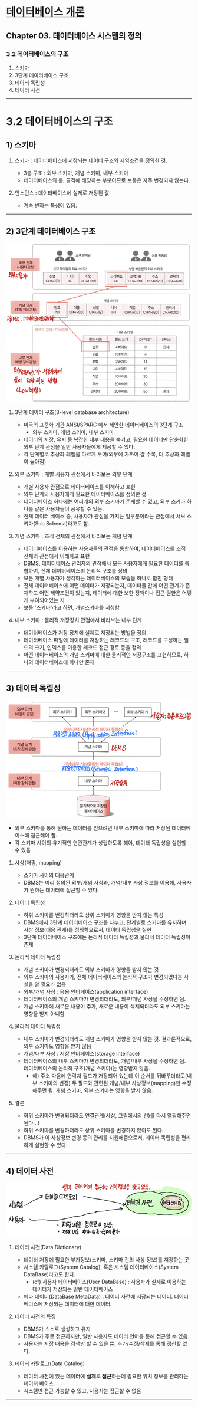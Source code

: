 
# <a href = "../README.md" target="_blank">데이터베이스 개론</a>
## Chapter 03. 데이터베이스 시스템의 정의
### 3.2 데이터베이스의 구조
1) 스키마
2) 3단계 데이터베이스 구조
3) 데이터 독립성
4) 데이터 사전

---

# 3.2 데이터베이스의 구조

## 1) 스키마
1. 스키마 : 데이터베이스에 저장되는 데이터 구조와 제약조건을 정의한 것.
   - 3층 구조 : 외부 스키마, 개념 스키마, 내부 스키마
   - 데이터베이스의 틀, 골격에 해당하는 부분이므로 보통은 자주 변경되지 않는다.
   

2. 인스턴스 : 데이터베이스에 실제로 저장된 값
   - 계속 변하는 특성이 있음.

---

## 2) 3단계 데이터베이스 구조

![schema.jpg](img/Schema.jpg)

1. 3단계 데이터 구조(3-level database architecture)
   - 미국의 표준화 기관 ANSI/SPARC 에서 제안한 데이터베이스의 3단계 구조
       - 외부 스키마, 개념 스키마, 내부 스키마
   - 데이터의 저장, 유지 등 복잡한 내부 내용을 숨기고, 필요한 데이터만 단순화한 외부 단계 관점을 일반 사용자들에게 제공할 수 있다.
   - 각 단계별로 추상화 레벨을 다르게 부여(외부에 가까이 갈 수록, 더 추상화 레벨이 높아짐) 


2. 외부 스키마 : 개별 사용자 관점에서 바라보는 외부 단계
   - 개별 사용자 관점으로 데이터베이스를 이해하고 표현
   - 외부 단계의 사용자에게 필요한 데이터베이스를 정의한 것.
   - 데이터베이스 하나에는 여러개의 외부 스키마가 존재할 수 있고, 외부 스키마 하나를 같은 사용자들이 공유할 수 있음.
   - 전체 데이터 베이스 중, 사용자가 관심을 가지는 일부분이라는 관점에서 서브 스키마(Sub Schema)라고도 함.


3. 개념 스키마 : 조직 전체의 관점에서 바라보는 개념 단계
   - 데이터베이스를 이용하는 사용자들의 관점을 통합하여, 데이터베이스를 조직 전체의 관점에서 이해하고 표현
   - DBMS, 데이터베이스 관리자의 관점에서 모든 사용자에게 필요한 데이터를 통합하여, 전체 데이터베이스의 논리적 구조를 정의
   - 모든 개별 사용자가 생각하는 데이터베이스의 모습을 하나로 합친 형태
   - 전체 데이터베이스에 어떤 데이터가 저장되는지, 데이터들 간에 어떤 관계가 존재하고 어떤 제약조건이 있는지, 데이터에 대한 보한 정책이나 접근 권한은 어떻게 부여되어있는 지
   - 보통 '스키마'라고 하면, 개념스키마를 지칭함


4. 내부 스키마 : 물리적 저장장치 관점에서 바라보는 내부 단계
   - 데이터베이스가 저장 장치에 실제로 저장되는 방법을 정의
   - 데이터베이스 파일에 데이터를 저장하는 레코드의 구조, 레코드를 구성하는 필드의 크기, 인덱스를 이용한 레코드 접근 경로 등을 정의
   - 어떤 데이터베이스의 개념 스키마에 대한 물리적인 저장구조를 표현하므로, 하나의 데이터베이스에 하나만 존재


---

## 3) 데이터 독립성

![Mapping](img/Mapping.jpg)

- 외부 스키마를 통해 원하는 데이터를 얻으려면 내부 스키마에 따라 저장된 데이터베이스에 접근해야 함.
- 각 스키마 사이의 유기적인 연관관계가 성립하도록 해야, 데이터 독립성을 실현할 수 있음


1. 사상(매핑, mapping)
   - 스키마 사이의 대응관계
   - DBMS는 미리 정의된 외부/개념 사상과, 개념/내부 사상 정보를 이용해, 사용자가 원하는 데이터에 접근할 수 있다.


2. 데이터 독립성
   - 하위 스키마를 변경하더라도 상위 스키마가 영향을 받지 않는 특성
   - DBMS에서 3단계 데이터베이스 구조를 나누고, 단계별로 스키마를 유지하며 사상 정보(대응 관계)를 정의함으로서, 데이터 독립성을 실현
   - 3단계 데이터베이스 구조에는 논리적 데이터 독립성과 물리적 데이터 독립성이 존재
   

3. 논리적 데이터 독립성
   - 개념 스키마가 변경되더라도 외부 스키마가 영향을 받지 않는 것
   - 외부 스키마의 사용자가, 전체 데이터베이스의 논리적 구조가 변경되었다는 사실을 알 필요가 없음
   - 외부/개념 사상 : 응용 인터페이스(application interface)
   - 데이터베이스의 개념 스키마가 변경되더라도, 외부/개념 사상을 수정하면 됨.
   - 개념 스키마에 새로운 내용이 추가, 새로운 내용이 삭제되더라도 외부 스키마는 영향을 받지 아니함


4. 물리적 데이터 독립성
   - 내부 스키마가 변경되더라도 개념 스키마가 영향을 받지 않는 것. 결과론적으로, 외부 스키마도 영향을 받지 않음
   - 개념/내부 사상 : 저장 인터페이스(storage interface)
   - 데이터베이스의 내부 스키마가 변경되더라도, 개념/내부 사상을 수정하면 됨. 데이터베이스의 논리적 구조(개념 스키마)는 영향받지 않음.
     - 예) 주소 다음에 연락처 필드가 저장되어 있는데 이 순서를 뒤바꾸더라도(내부 스키마의 변경) 두 필드와 관련된 개념/내부 사상정보(mapping)만 수정해주면 됨. 개념 스키마, 외부 스키마는 영향을 받지 않음.

5. 결론
   - 하위 스키마가 변경되더라도 연결관계(사상, 그림에서의 선)를 다시 맵핑해주면 된다...!
   - 하위 스키마를 변경하더라도 상위 스키마를 변경하지 않아도 된다.
   - DBMS가 이 사상정보 변경 등의 관리를 지원해줌으로서, 데이터 독립성을 편리하게 실현할 수 있다.

---

## 4) 데이터 사전

![DataDirectory.jpg](img/DataDirectory.jpg)

1. 데이터 사전(Data Dictionary)
   - 데이터 저장에 필요한 부가정보(스키마, 스키마 간의 사상 정보)를 저장하는 곳
   - 시스템 카탈로그(System Catalog), 혹은 시스템 데이터베이스(System DataBase)라고도 한다.
     - (cf) 사용자 데이터베이스(User DataBase) : 사용자가 실제로 이용하는 데이터가 저장되는 일반 데이터베이스
   - 메타 데이터(DataBase MetaData) : 데이터 사전에 저장되는 데이터. 데이터베이스에 저장되는 데이터에 대한 데이터.


2. 데이터 사전의 특징
   - DBMS가 스스로 생성하고 유지
   - DBMS가 주로 접근하지만, 일반 사용자도 데이터 언어를 통해 접근할 수 있음.
   - 사용자는 저장 내용을 검색만 할 수 있을 뿐, 추가/수정/삭제를 통해 갱신할 없다.


3. 데이터 카탈로그(Data Catalog)
   - 데이터 사전에 있는 데이터에 **실제로 접근**하는데 필요한 위치 정보를 관리하는 데이터 베이스.
   - 시스템만 접근 가능할 수 있고, 사용자는 접근할 수 없음

---